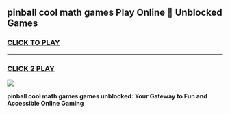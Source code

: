 
## pinball cool math games Play Online 👋 Unblocked Games
<h3>
<a href="https://news.freeplayer.one?title=pinball_cool_math_games&ref=17CMG">CLICK TO PLAY</a></h3>
<hr>

<h3>
<a href="https://news.freeplayer.one?title=pinball_cool_math_games&ref=17CMG">CLICK 2 PLAY</a>
  
</h3>

<a href="https://news.freeplayer.one?title=pinball_cool_math_games&ref=17CMG/"><img src="https://clearcache.store/games.png"></a>


**pinball cool math games games unblocked: Your Gateway to Fun and Accessible Online Gaming**
